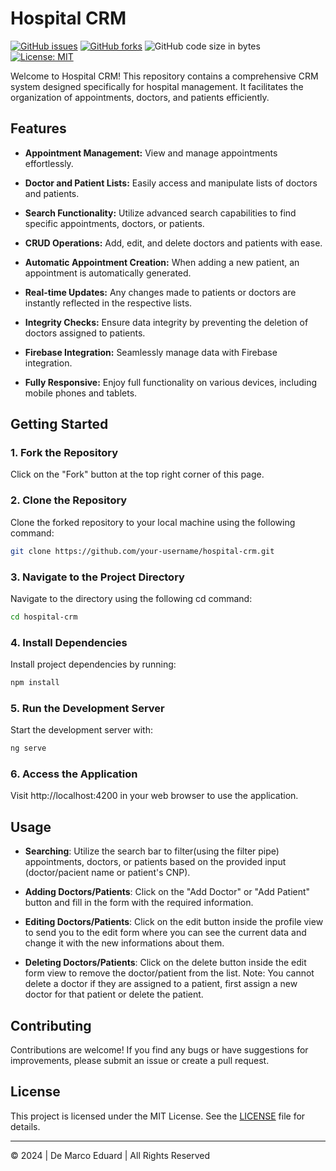 # Hospital CRM

[![GitHub issues](https://img.shields.io/github/issues/demarcoeduard/hospital-crm.svg)](https://github.com/demarcoeduard/hospital-crm/issues)
[![GitHub forks](https://img.shields.io/github/forks/demarcoeduard/hospital-crm.svg)](https://github.com/demarcoeduard/hospital-crm/network)
![GitHub code size in bytes](https://img.shields.io/github/languages/code-size/demarcoeduard/hospital-crm)
[![License: MIT](https://img.shields.io/badge/License-MIT-yellow.svg)](https://opensource.org/licenses/MIT)


Welcome to Hospital CRM! This repository contains a comprehensive CRM system designed specifically for hospital management. It facilitates the organization of appointments, doctors, and patients efficiently.

## Features

- **Appointment Management:** View and manage appointments effortlessly.
  
- **Doctor and Patient Lists:** Easily access and manipulate lists of doctors and patients.

- **Search Functionality:** Utilize advanced search capabilities to find specific appointments, doctors, or patients.

- **CRUD Operations:** Add, edit, and delete doctors and patients with ease.

- **Automatic Appointment Creation:** When adding a new patient, an appointment is automatically generated.

- **Real-time Updates:** Any changes made to patients or doctors are instantly reflected in the respective lists.

- **Integrity Checks:** Ensure data integrity by preventing the deletion of doctors assigned to patients.

- **Firebase Integration:** Seamlessly manage data with Firebase integration.

- **Fully Responsive:** Enjoy full functionality on various devices, including mobile phones and tablets.

## Getting Started

### 1. Fork the Repository

Click on the "Fork" button at the top right corner of this page.

### 2. Clone the Repository

Clone the forked repository to your local machine using the following command:

```bash
git clone https://github.com/your-username/hospital-crm.git
```

### 3.  Navigate to the Project Directory

Navigate to the directory using the following cd command:

```bash
cd hospital-crm
```

### 4. Install Dependencies

Install project dependencies by running:

```bash
npm install
```

### 5. Run the Development Server

Start the development server with:

```bash
ng serve
```

### 6. Access the Application

Visit http://localhost:4200 in your web browser to use the application.

## Usage

- **Searching**: Utilize the search bar to filter(using the filter pipe) appointments, doctors, or patients based on the provided input (doctor/pacient name or patient's CNP).
  
- **Adding Doctors/Patients**: Click on the "Add Doctor" or "Add Patient" button and fill in the form with the required information.
  
- **Editing Doctors/Patients**: Click on the edit button inside the profile view to send you to the edit form where you can see the current data and change it with the new informations about them.
  
- **Deleting Doctors/Patients**: Click on the delete button inside the edit form view to remove the doctor/patient from the list. Note: You cannot delete a doctor if they are assigned to a patient, first assign a new doctor for that patient or delete the patient.

## Contributing

Contributions are welcome! If you find any bugs or have suggestions for improvements, please submit an issue or create a pull request.

## License

This project is licensed under the MIT License. See the [LICENSE](LICENSE) file for details.

---

© 2024 | De Marco Eduard | All Rights Reserved

